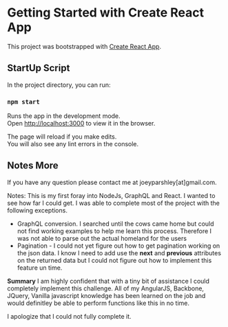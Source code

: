 # Getting Started with Create React App

This project was bootstrapped with [Create React App](https://github.com/facebook/create-react-app).

## StartUp Script

In the project directory, you can run:

### `npm start`

Runs the app in the development mode.\
Open [http://localhost:3000](http://localhost:3000) to view it in the browser.

The page will reload if you make edits.\
You will also see any lint errors in the console.

## Notes More

If you have any question please contact me at joeyparshley[at]gmail.com. 

Notes:
This is my first foray into NodeJs, GraphQL and React. I wanted to see how far I could get. 
I was able to complete most of the project with the following exceptions.
- GraphQL conversion. I searched until the cows came home but could not find working examples to help
me learn this process. Therefore I was not able to parse out the actual homeland for the users
- Pagination - I could not yet figure out how to get pagination working on the json data. I know I need to 
add use the **next** and **previous** attributes on the returned data but I could not figure out how to
  implement this feature un time.
  
**Summary**
I am highly confident that with a tiny bit of assistance I could completely implement this challenge.
All of my AngularJS, Backbone, JQuery, Vanilla javascript knowledge has been learned on the job and
would definitley be able to perform functions like this in no time.

I apologize that I could not fully complete it.



